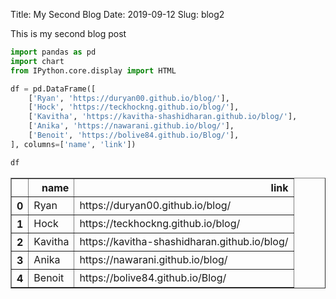 Title: My Second Blog
Date: 2019-09-12
Slug: blog2

This is my second blog post


```python
import pandas as pd
import chart
from IPython.core.display import HTML
```


```python
df = pd.DataFrame([
    ['Ryan', 'https://duryan00.github.io/blog/'],
    ['Hock', 'https://teckhockng.github.io/blog/'],
    ['Kavitha', 'https://kavitha-shashidharan.github.io/blog/'],
    ['Anika', 'https://nawarani.github.io/blog/'],
    ['Benoit', 'https://bolive84.github.io/Blog/'],
], columns=['name', 'link'])
```


```python
df
```




<div>
<style scoped>
    .dataframe tbody tr th:only-of-type {
        vertical-align: middle;
    }

    .dataframe tbody tr th {
        vertical-align: top;
    }

    .dataframe thead th {
        text-align: right;
    }
</style>
<table border="1" class="dataframe">
  <thead>
    <tr style="text-align: right;">
      <th></th>
      <th>name</th>
      <th>link</th>
    </tr>
  </thead>
  <tbody>
    <tr>
      <th>0</th>
      <td>Ryan</td>
      <td>https://duryan00.github.io/blog/</td>
    </tr>
    <tr>
      <th>1</th>
      <td>Hock</td>
      <td>https://teckhockng.github.io/blog/</td>
    </tr>
    <tr>
      <th>2</th>
      <td>Kavitha</td>
      <td>https://kavitha-shashidharan.github.io/blog/</td>
    </tr>
    <tr>
      <th>3</th>
      <td>Anika</td>
      <td>https://nawarani.github.io/blog/</td>
    </tr>
    <tr>
      <th>4</th>
      <td>Benoit</td>
      <td>https://bolive84.github.io/Blog/</td>
    </tr>
  </tbody>
</table>
</div>




```python

```


```python

```
